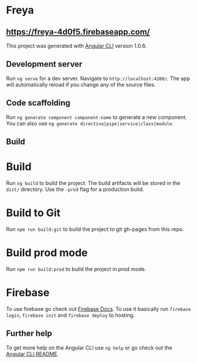 # Freya
##  https://freya-4d0f5.firebaseapp.com/

This project was generated with [Angular CLI](https://github.com/angular/angular-cli) version 1.0.6.

## Development server

Run `ng serve` for a dev server. Navigate to `http://localhost:4200/`. The app will automatically reload if you change any of the source files.

## Code scaffolding

Run `ng generate component component-name` to generate a new component. You can also use `ng generate directive|pipe|service|class|module`.

## Build

# Build
Run `ng build` to build the project. The build artifacts will be stored in the `dist/` directory. Use the `-prod` flag for a production build.

# Build to Git
Run `npm run build:git` to build the project to git gh-pages from this repo.

# Build prod mode
Run `npm run build:prod` to build the project in prod mode.

# Firebase
To use firebase go check out [Firebase Docs](https://firebase.google.com/docs/hosting/).
To use it basically run `firebase login`, `firebase init` and `firebase deploy` to hosting.

## Further help

To get more help on the Angular CLI use `ng help` or go check out the [Angular CLI README](https://github.com/angular/angular-cli/blob/master/README.md).
